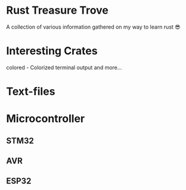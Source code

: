 # Rust Treasure Trove
A collection of various information gathered on my way to learn rust 😎


# Interesting Crates
colored - Colorized terminal output and more...


# Text-files 


# Microcontroller
## STM32
## AVR
## ESP32
